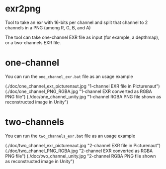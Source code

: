 # exr2png
Tool to take an exr with 16-bits per channel and split that channel to 2 channels in a PNG (among R, G, B, and A)

The tool can take one-channel EXR file as input (for example, a depthmap), or a two-channels EXR file.

# one-channel
You can run the `one_channel_exr.bat` file as an usage example

(./doc/one_channel_exr_picturenaut.jpg "1-channel EXR file in Picturenaut")
(./doc/one_channel_PNG_RGBA.jpg "1-channel EXR converted as RGBA PNG file")
(./doc/one_channel_unity.jpg "1-channel RGBA PNG file shown as reconstructed image in Unity")

# two-channels
You can run the `two_channels_exr.bat` file as an usage example

(./doc/two_channel_exr_picturenaut.jpg "2-channel EXR file in Picturenaut")
(./doc/two_channel_PNG_RGBA.jpg "2-channel EXR converted as RGBA PNG file")
(./doc/two_channel_unity.jpg "2-channel RGBA PNG file shown as reconstructed image in Unity")